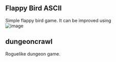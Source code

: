 ## Flappy Bird ASCII
Simple flappy bird game. It can be improved using <br />
![image](https://user-images.githubusercontent.com/61462365/196461867-743cbf67-cdfb-404d-b902-0a09e4bb6031.png)




## dungeoncrawl
Roguelike dungeon game.
